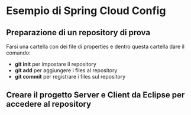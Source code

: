 # Esempio di Spring Cloud Config

## Preparazione di un repository di prova

Farsi una cartella con dei file di properties e dentro questa cartella dare il comando:

- **git init** per impostare il repository
- **git add** per aggiungere i files al repository
- **git commit** per registrare i files sul repository

## Creare il progetto Server e Client da Eclipse per accedere al repository

